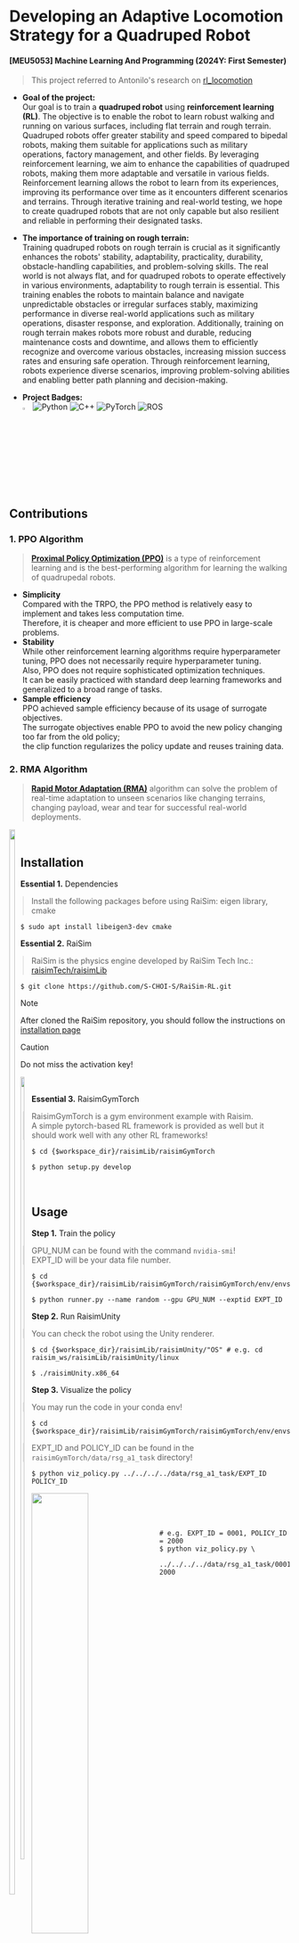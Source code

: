 # Developing an Adaptive Locomotion Strategy for a Quadruped Robot
#### [MEU5053] Machine Learning And Programming (2024Y: First Semester)  
> This project referred to Antonilo's research on [rl_locomotion](https://github.com/antonilo/rl_locomotion)

- __Goal of the project:__  
  Our goal is to train a __quadruped robot__ using __reinforcement learning (RL)__. The objective is to enable the robot to learn robust walking and running on various surfaces, including flat terrain and rough terrain. Quadruped robots offer greater stability and speed compared to bipedal robots, making them suitable for applications such as military operations, factory management, and other fields. By leveraging reinforcement learning, we aim to enhance the capabilities of quadruped robots, making them more adaptable and versatile in various fields. Reinforcement learning allows the robot to learn from its experiences, improving its performance over time as it encounters different scenarios and terrains. Through iterative training and real-world testing, we hope to create quadruped robots that are not only capable but also resilient and reliable in performing their designated tasks.

- __The importance of training on rough terrain:__  
  Training quadruped robots on rough terrain is crucial as it significantly enhances the robots' stability, adaptability, practicality, durability, obstacle-handling capabilities, and problem-solving skills. The real world is not always flat, and for quadruped robots to operate effectively in various environments, adaptability to rough terrain is essential. This training enables the robots to maintain balance and navigate unpredictable obstacles or irregular surfaces stably, maximizing performance in diverse real-world applications such as military operations, disaster response, and exploration. Additionally, training on rough terrain makes robots more robust and durable, reducing maintenance costs and downtime, and allows them to efficiently recognize and overcome various obstacles, increasing mission success rates and ensuring safe operation. Through reinforcement learning, robots experience diverse scenarios, improving problem-solving abilities and enabling better path planning and decision-making.

- __Project Badges:__  
  <img src="https://github.com/S-CHOI-S/RaiSim-RL/assets/113012648/5cf57e38-41c6-4639-9de8-b93a78283984" width="3%"/>
  ![Python](https://img.shields.io/badge/python-3670A0?style=for-the-badge&logo=python&logoColor=ffdd54)
  ![C++](https://img.shields.io/badge/c++-%2300599C.svg?style=for-the-badge&logo=c%2B%2B&logoColor=white)
  ![PyTorch](https://img.shields.io/badge/PyTorch-%23EE4C2C.svg?style=for-the-badge&logo=PyTorch&logoColor=white)
  ![ROS](https://img.shields.io/badge/ROS-22314E?style=for-the-badge&logo=ROS&logoColor=white)

<br/>

## Contributions
### 1. PPO Algorithm
> __[Proximal Policy Optimization (PPO)](https://en.wikipedia.org/wiki/Proximal_policy_optimization)__ is a type of reinforcement learning and is the best-performing algorithm for learning the walking of quadrupedal robots.

* __Simplicity__  
  Compared with the TRPO, the PPO method is relatively easy to implement and takes less computation time.  
  Therefore, it is cheaper and more efficient to use PPO in large-scale problems.
* __Stability__  
  While other reinforcement learning algorithms require hyperparameter tuning, PPO does not necessarily require hyperparameter tuning.  
  Also, PPO does not require sophisticated optimization techniques.  
  It can be easily practiced with standard deep learning frameworks and generalized to a broad range of tasks.
* __Sample efficiency__  
  PPO achieved sample efficiency because of its usage of surrogate objectives.  
  The surrogate objectives enable PPO to avoid the new policy changing too far from the old policy;  
  the clip function regularizes the policy update and reuses training data.

### 2. RMA Algorithm
> __[Rapid Motor Adaptation (RMA)](https://arxiv.org/abs/2107.04034)__ algorithm can solve the problem of real-time adaptation to unseen scenarios like changing terrains, changing payload, wear and tear for successful real-world deployments.
<div style="float: left;">
  <img src="https://github.com/S-CHOI-S/RaiSim-RL/assets/113012648/e1766812-8d26-4bd2-9f88-6963267f685f" width="70%" height="70%"/>
</div>


<br/>

## Installation
__Essential 1.__ Dependencies
> Install the following packages before using RaiSim: eigen library, cmake
```shell
$ sudo apt install libeigen3-dev cmake
```

__Essential 2.__ RaiSim
> RaiSim is the physics engine developed by RaiSim Tech Inc.: [raisimTech/raisimLib](https://github.com/raisimTech/raisimLib.git)
```shell
$ git clone https://github.com/S-CHOI-S/RaiSim-RL.git
```
> [!note]
> After cloned the RaiSim repository, you should follow the instructions on [installation page](https://raisim.com/sections/Installation.html)

> [!Caution]
> Do not miss the activation key!

<div style="float: left;">
  <img src="https://github.com/S-CHOI-S/RaiSim-RL/assets/113012648/7bb72ffe-b6fe-473c-9d71-177cc363065e" width="60%" height="60%"/>
</div>
</br>

__Essential 3.__ RaisimGymTorch
> RaisimGymTorch is a gym environment example with Raisim.  
> A simple pytorch-based RL framework is provided as well but it should work well with any other RL frameworks!

```shell
$ cd {$workspace_dir}/raisimLib/raisimGymTorch
```
```shell
$ python setup.py develop
```

<br/>

## Usage
__Step 1.__ Train the policy
> GPU_NUM can be found with the command ```nvidia-smi```!  
> EXPT_ID will be your data file number.
```shell
$ cd {$workspace_dir}/raisimLib/raisimGymTorch/raisimGymTorch/env/envs/rsg_a1_task
```
```shell
$ python runner.py --name random --gpu GPU_NUM --exptid EXPT_ID 
```

__Step 2.__ Run RaisimUnity
> You can check the robot using the Unity renderer.
```shell
$ cd {$workspace_dir}/raisimLib/raisimUnity/"OS" # e.g. cd raisim_ws/raisimLib/raisimUnity/linux
```
``` shell
$ ./raisimUnity.x86_64
```

__Step 3.__ Visualize the policy
> You may run the code in your conda env!
```shell
$ cd {$workspace_dir}/raisimLib/raisimGymTorch/raisimGymTorch/env/envs/rsg_a1_task
```
> EXPT_ID and POLICY_ID can be found in the ```raisimGymTorch/data/rsg_a1_task``` directory!
```shell
$ python viz_policy.py ../../../../data/rsg_a1_task/EXPT_ID POLICY_ID
```
<img align="left" src="https://github.com/S-CHOI-S/RaiSim-RL/assets/113012648/955bd5e6-28eb-443d-8f11-0275cb1e2773" width="45%"/>
</br></br></br>

```shell
# e.g. EXPT_ID = 0001, POLICY_ID = 2000
$ python viz_policy.py \
  ../../../../data/rsg_a1_task/0001 2000
```

